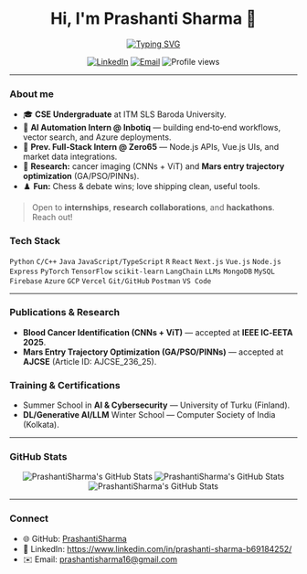 <!-- Profile Header -->
<h1 align="center">Hi, I'm Prashanti Sharma 👋</h1>
<p align="center">
  <a href="https://git.io/typing-svg"><img src="https://readme-typing-svg.demolab.com?font=Fira+Code&pause=1000&width=435&lines=Welcome+to+my+Github+profile!" alt="Typing SVG" /></a>

</p>

<p align="center">
  <a href="https://www.linkedin.com/in/prashanti-sharma-b69184252/"><img alt="LinkedIn" src="https://img.shields.io/badge/LinkedIn-0077B5?logo=linkedin&logoColor=white"></a>
  <a href="mailto:prashantisharma16@gmail.com"><img alt="Email" src="https://img.shields.io/badge/Email-%20-informational?logo=gmail"></a>
  <img alt="Profile views" src="https://komarev.com/ghpvc/?username=PrashantiSharma&style=flat">
</p>

---

### About me
- 🎓 **CSE Undergraduate** at ITM SLS Baroda University.
- 🤖 **AI Automation Intern @ Inbotiq** — building end‑to‑end workflows, vector search, and Azure deployments.
- 🧩 **Prev. Full‑Stack Intern @ Zero65** — Node.js APIs, Vue.js UIs, and market data integrations.
- 🧪 **Research:** cancer imaging (CNNs + ViT) and **Mars entry trajectory optimization** (GA/PSO/PINNs).
- ♟️ **Fun:** Chess & debate wins; love shipping clean, useful tools.

> Open to **internships**, **research collaborations**, and **hackathons**. Reach out!

### Tech Stack
`Python` `C/C++` `Java` `JavaScript/TypeScript` `R` `React` `Next.js` `Vue.js` `Node.js` `Express`
`PyTorch` `TensorFlow` `scikit‑learn` `LangChain` `LLMs`
`MongoDB` `MySQL` `Firebase`
`Azure` `GCP` `Vercel` `Git/GitHub` `Postman` `VS Code`

---

### Publications & Research
- **Blood Cancer Identification (CNNs + ViT)** — accepted at **IEEE IC‑EETA 2025**.
- **Mars Entry Trajectory Optimization (GA/PSO/PINNs)** — accepted at **AJCSE** (Article ID: AJCSE_236_25).

### Training & Certifications
- Summer School in **AI & Cybersecurity** — University of Turku (Finland).
- **DL/Generative AI/LLM** Winter School — Computer Society of India (Kolkata).

---

### GitHub Stats
<p align="center">
  <img src="https://github-readme-stats.vercel.app/api?username=PrashantiSharma&theme=dark&show_icons=true&hide_border=true&count_private=true" alt="PrashantiSharma's GitHub Stats" />
  <img src="https://github-readme-stats.vercel.app/api/top-langs/?username=PrashantiSharma&theme=dark&show_icons=true&hide_border=true&layout=compact" alt="PrashantiSharma's GitHub Stats" />
  <img src="https://streak-stats.demolab.com?user=PrashantiSharma&theme=dark&hide_border=true" alt="PrashantiSharma's GitHub Stats" />
</p>

---

### Connect
- 🌐 GitHub: <a href="https://github.com/PrashantiSharma">PrashantiSharma</a>
- 💼 LinkedIn: <a href="https://www.linkedin.com/in/prashanti-sharma-b69184252/">https://www.linkedin.com/in/prashanti-sharma-b69184252/</a>
- ✉️ Email: <a href="mailto:prashantisharma16@gmail.com">prashantisharma16@gmail.com</a>

<!--
How to use:
1) Create a public repo named exactly 'PrashantiSharma' and place this README.md at its root.
2) (Optional) Add the snake GitHub Action from .github/workflows/snake.yml in this package.
3) Commit & push; your profile README will appear at https://github.com/PrashantiSharma.
-->
